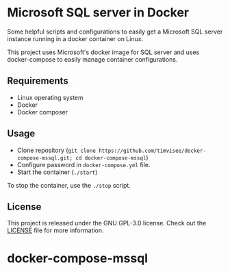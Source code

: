 # Microsoft SQL server in Docker
Some helpful scripts and configurations to easily get a Microsoft SQL server
instance running in a docker container on Linux.

This project uses Microsoft's docker image for SQL server and uses
docker-compose to easily manage container configurations.

## Requirements
* Linux operating system
* Docker
* Docker composer

## Usage
* Clone repository (`git clone https://github.com/timvisee/docker-compose-mssql.git; cd docker-compose-mssql`)
* Configure password in `docker-compose.yml` file.
* Start the container (`./start`)

To stop the container, use the `./stop` script.

## License
This project is released under the GNU GPL-3.0 license. Check out the [LICENSE](LICENSE) file for more information.
# docker-compose-mssql
